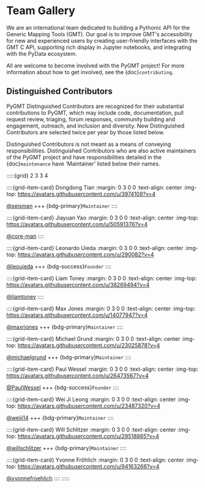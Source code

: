 # Team Gallery

We are an international team dedicated to building a Pythonic API for the
Generic Mapping Tools (GMT). Our goal is to improve GMT's accessibility for
new and experienced users by creating user-friendly interfaces with the GMT
C API, supporting rich display in Jupyter notebooks, and integrating with
the PyData ecosystem.

All are welcome to become involved with the PyGMT project! For more information
about how to get involved, see the {doc}`contributing`.

## Distinguished Contributors

PyGMT Distinguished Contributors are recognized for their substantial
contributions to PyGMT, which may include code, documentation, pull request
review, triaging, forum responses, community building and engagement,
outreach, and inclusion and diversity. New Distinguished Contributors are
selected twice per year by those listed below.

Distinguished Contributors is not meant as a means of conveying
responsibilities. Distinguished Contributors who are also active maintainers of
the PyGMT project and have responsibilities detailed in the
{doc}`maintenance` have 'Maintainer' listed below their names.

:::::{grid} 2 3 3 4

::::{grid-item-card} Dongdong Tian
:margin: 0 3 0 0
:text-align: center
:img-top: https://avatars.githubusercontent.com/u/3974108?v=4

[@seisman](https://github.com/seisman)
+++
{bdg-primary}`Maintainer`
::::

::::{grid-item-card} Jiayuan Yao
:margin: 0 3 0 0
:text-align: center
:img-top: https://avatars.githubusercontent.com/u/50591376?v=4

[@core-man](https://github.com/core-man)
::::

::::{grid-item-card} Leonardo Uieda
:margin: 0 3 0 0
:text-align: center
:img-top: https://avatars.githubusercontent.com/u/290082?v=4

[@leouieda](https://github.com/leouieda)
+++
{bdg-success}`Founder`
::::

::::{grid-item-card} Liam Toney
:margin: 0 3 0 0
:text-align: center
:img-top: https://avatars.githubusercontent.com/u/38269494?v=4

[@liamtoney](https://github.com/liamtoney)
::::

::::{grid-item-card} Max Jones
:margin: 0 3 0 0
:text-align: center
:img-top: https://avatars.githubusercontent.com/u/14077947?v=4

[@maxrjones](https://github.com/maxrjones)
+++
{bdg-primary}`Maintainer`
::::

::::{grid-item-card} Michael Grund
:margin: 0 3 0 0
:text-align: center
:img-top: https://avatars.githubusercontent.com/u/23025878?v=4

[@michaelgrund](https://github.com/michaelgrund)
+++
{bdg-primary}`Maintainer`
::::

::::{grid-item-card} Paul Wessel
:margin: 0 3 0 0
:text-align: center
:img-top: https://avatars.githubusercontent.com/u/26473567?v=4

[@PaulWessel](https://github.com/PaulWessel)
+++
{bdg-success}`Founder`
::::

::::{grid-item-card} Wei Ji Leong
:margin: 0 3 0 0
:text-align: center
:img-top: https://avatars.githubusercontent.com/u/23487320?v=4

[@weiji14](https://github.com/weiji14)
+++
{bdg-primary}`Maintainer`
::::

::::{grid-item-card} Will Schlitzer
:margin: 0 3 0 0
:text-align: center
:img-top: https://avatars.githubusercontent.com/u/29518865?v=4

[@willschlitzer](https://github.com/willschlitzer)
+++
{bdg-primary}`Maintainer`
::::

::::{grid-item-card} Yvonne Fröhlich
:margin: 0 3 0 0
:text-align: center
:img-top: https://avatars.githubusercontent.com/u/94163266?v=4

[@yvonnefroehlich](https://github.com/yvonnefroehlich)
::::
:::::
